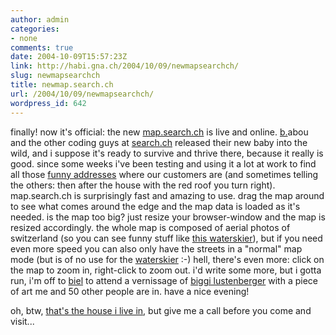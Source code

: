 ```yaml
---
author: admin
categories:
- none
comments: true
date: 2004-10-09T15:57:23Z
link: http://habi.gna.ch/2004/10/09/newmapsearchch/
slug: newmapsearchch
title: newmap.search.ch
url: /2004/10/09/newmapsearchch/
wordpress_id: 642
---
```


finally!
now it's official: the new [map.search.ch](http://map.search.ch/) is live and online.
[b.](http://bernhardseefeld.ch/)abou and the other coding guys at [search.ch](http://about.search.ch/) released their new baby into the wild, and i suppose it's ready to survive and thrive there, because it really is good.
since some weeks i've been testing and using it a lot at work to find all those [funny addresses](http://map.search.ch/guemligen/brueggliweg) where our customers are (and sometimes telling the others: then after the house with the red roof you turn right).
map.search.ch is surprisingly fast and amazing to use. drag the map around to see what comes around the edge and the map data is loaded as it's needed. is the map too big? just resize your browser-window and the map is resized accordingly.
the whole map is composed of aerial photos of switzerland (so you can see funny stuff like [this waterskier](http://map.search.ch/?x=16379&y=-29692&z=512)), but if you need even more speed you can also only have the streets in a "normal" map mode (but is of no use for the [waterskier](http://map.search.ch/?x=16379&y=-29692&z=512&b=low) :-)
hell, there's even more: click on the map to zoom in, right-click to zoom out. i'd write some more, but i gotta run, i'm off to [biel](http://map.search.ch/biel-bienne/seevorstadt-71) to attend a vernissage of [biggi lustenberger](http://lufo.ch/) with a piece of art me and 50 other people are in. have a nice evening!

oh, btw, [that's the house i live in](http://map.search.ch/bern/rodtmattstrasse-73), but give me a call before you come and visit...
